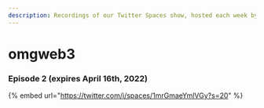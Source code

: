 ```yaml
---
description: Recordings of our Twitter Spaces show, hosted each week by omgkirby's team
---
```


# omgweb3

### Episode 2 (expires April 16th, 2022)

{% embed url="https://twitter.com/i/spaces/1mrGmaeYmlVGy?s=20" %}
